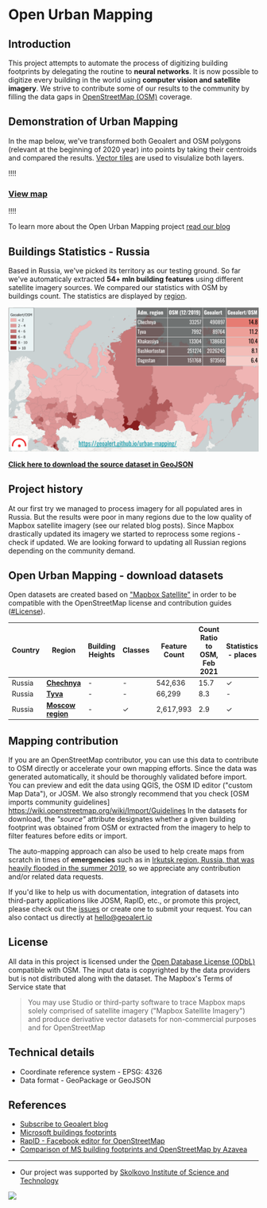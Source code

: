 # Open Urban Mapping

Introduction
------------
This project attempts to automate the process of digitizing building footprints by delegating the routine to **neural networks**. It is now possible to digitize every building in the world using **computer vision and satellite imagery**. We strive to contribute some of our results to the community by filling the data gaps in [OpenStreetMap (OSM)](https://www.openstreetmap.org) coverage.      

## Demonstration of Urban Mapping

In the map below, we've transformed both Geoalert and OSM polygons (relevant at the beginning of 2020 year) into points by taking their centroids and compared the results. [Vector tiles](https://en.wikipedia.org/wiki/Vector_tiles) are used to visulalize both layers.

!!!!
### [View map](https://geoalert.github.io/urban-mapping/) 
!!!!

To learn more about the Open Urban Mapping project [read our blog](https://medium.com/geoalert-platform-urban-monitoring/open-urban-mapping-russia-ca978dfb4636)


## Buildings Statistics - Russia

Based in Russia, we've picked its territory as our testing ground. So far we've automaticaly extracted **54+ mln building features** using different satellite imagery sources. We compared our statistics with OSM by buildings count. The statistics are displayed by [region](https://en.wikipedia.org/wiki/Federal_subjects_of_Russia).

![**Building count ratio Geoalert/OSM - Russia, by region**](src/images/comparison_OSM-Geoalert.png)

[**Click here to download the source dataset in GeoJSON**](https://github.com/Geoalert/urban-mapping/blob/master/russia_regions_stats.geojson)


## Project history

At our first try we managed to process imagery for all populated ares in Russia. But the results were poor in many regions due to the low quality of Mapbox satellite imagery (see our related blog posts). 
Since Mapbox drastically updated its imagery we started to reprocess some regions - check if updated.
We are looking forward to updating all Russian regions depending on the community demand.


## Open Urban Mapping - download datasets

Open datasets are created based on ["Mapbox Satellite"](https://www.mapbox.com/maps/satellite) in order to be compatible with the OpenStreetMap license and contribution guides ([#License](#license)).

|Country|Region|Building Heights| Classes |Feature Count| Count Ratio to OSM, Feb 2021| Statistics - places | Format | Size (unzipped) |
|-------------|------------|----------|----------|-----------|------------|------------|----------|-------------|
|Russia|[**Chechnya**](https://filebrowser.aeronetlab.space/s/CeT7WidzbIGqaFa/download)| - | - | 542,636| 15.7 | ✓ | GeoPackage | 33.4MB |
|Russia|[**Tyva**](https://filebrowser.aeronetlab.space/s/AE2iIxGN8UoYfOU/download)| - | - | 66,299| 8.3 | - | GeoPackage | 5.4MB |
|Russia|[**Moscow region**](https://bit.ly/2T6R5P8)| - | ✓ | 2,617,993 | 2.9 | ✓ | GeoPackage | 241MB |


## Mapping contribution

If you are an OpenStreetMap contributor, you can use this data to contribute to OSM directly or accelerate your own mapping efforts. Since the data was generated automatically, it should be thoroughly validated before import. You can preview and edit the data using QGIS, the OSM ID editor ("custom Map Data"), or JOSM. We also strongly recommend that you check [OSM imports community guidelines] https://wiki.openstreetmap.org/wiki/Import/Guidelines
In the datasets for download, the *"source"* attribute designates whether a given building footprint was obtained from OSM or extracted from the imagery to help to filter features before edits or import.

The auto-mapping approach can also be used to help create maps from scratch in times of **emergencies** such as in [Irkutsk region, Russia, that was heavily flooded in the summer 2019](https://geoalert.github.io/Irkutsk-flood/), so we appreciate any contribution and/or related data requests.

If you'd like to help us with documentation, integration of datasets into third-party applications like JOSM, RapID, etc., or promote this project, please check out the [issues](https://github.com/Geoalert/urban-mapping/issues) or create one to submit your request. You can also contact us directly at [hello@geoalert.io](mailto:hello@geoalert.io)


## License
All data in this project is licensed under the [Open Database License (ODbL)](https://opendatacommons.org/licenses/odbl/) compatible with OSM.
The input data is copyrighted by the data providers but is not distributed along with the dataset. The Mapbox's Terms of Service state that
>You may use Studio or third-party software to trace Mapbox maps solely comprised of satellite imagery ("Mapbox Satellite Imagery") and produce derivative vector datasets for non-commercial purposes and for OpenStreetMap

## Technical details
* Coordinate reference system - EPSG: 4326
* Data format - GeoPackage or GeoJSON


## References
* [Subscribe to Geoalert blog](https://medium.com/@geoalert)
* [Microsoft buildings footprints](https://github.com/microsoft/USBuildingFootprints)
* [RapID - Facebook editor for OpenStreetMap](https://github.com/facebookincubator/RapiD)
* [Comparison of MS building footprints and OpenStreetMap by Azavea](https://demos.azavea.com/building-footprint-comparison/)
---------------------------
* Our project was supported by [Skolkovo Institute of Science and Technology](https://www.skoltech.ru/en)

<image src="https://cdn.skoltech.ru/img/logo.png" width="190">
